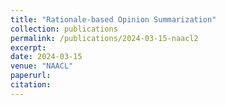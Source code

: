 ```yaml
---
title: "Rationale-based Opinion Summarization"
collection: publications
permalink: /publications/2024-03-15-naacl2
excerpt: 
date: 2024-03-15
venue: "NAACL"
paperurl: 
citation: 
---
```

